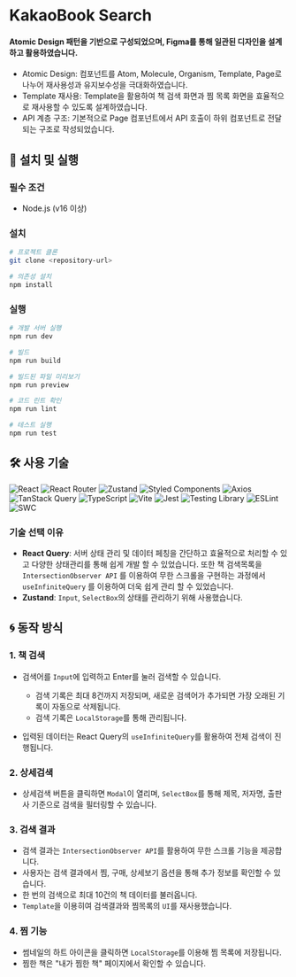 # KakaoBook Search

#### Atomic Design 패턴을 기반으로 구성되었으며, Figma를 통해 일관된 디자인을 설계하고 활용하였습니다.
- Atomic Design: 컴포넌트를 Atom, Molecule, Organism, Template, Page로 나누어 재사용성과 유지보수성을 극대화하였습니다.
- Template 재사용: Template을 활용하여 책 검색 화면과 찜 목록 화면을 효율적으로 재사용할 수 있도록 설계하였습니다.
- API 계층 구조: 기본적으로 Page 컴포넌트에서 API 호출이 하위 컴포넌트로 전달되는 구조로 작성되었습니다.

## 🚀 설치 및 실행
### 필수 조건

- Node.js (v16 이상)

### 설치

```bash
# 프로젝트 클론
git clone <repository-url>

# 의존성 설치
npm install
```

### 실행

```bash
# 개발 서버 실행
npm run dev

# 빌드
npm run build

# 빌드된 파일 미리보기
npm run preview

# 코드 린트 확인
npm run lint

# 테스트 실행
npm run test
```

## 🛠️ 사용 기술

![React](https://img.shields.io/badge/React-61DAFB?style=flat-square&logo=react&logoColor=white)
![React Router](https://img.shields.io/badge/React_Router-CA4245?style=flat-square&logo=react-router&logoColor=white)
![Zustand](https://img.shields.io/badge/Zustand-FF8800?style=flat-square&logo=react&logoColor=white)
![Styled Components](https://img.shields.io/badge/Styled_Components-DB7093?style=flat-square&logo=styled-components&logoColor=white)
![Axios](https://img.shields.io/badge/Axios-5A29E4?style=flat-square&logo=axios&logoColor=white)
![TanStack Query](https://img.shields.io/badge/TanStack_Query-FF4154?style=flat-square&logo=react&logoColor=white)
![TypeScript](https://img.shields.io/badge/TypeScript-3178C6?style=flat-square&logo=typescript&logoColor=white)
![Vite](https://img.shields.io/badge/Vite-646CFF?style=flat-square&logo=vite&logoColor=white)
![Jest](https://img.shields.io/badge/Jest-C21325?style=flat-square&logo=jest&logoColor=white)
![Testing Library](https://img.shields.io/badge/Testing_Library-E33332?style=flat-square&logo=testing-library&logoColor=white)
![ESLint](https://img.shields.io/badge/ESLint-4B32C3?style=flat-square&logo=eslint&logoColor=white)
![SWC](https://img.shields.io/badge/SWC-DB7093?style=flat-square&logo=javascript&logoColor=white)

### 기술 선택 이유

- **React Query**: 서버 상태 관리 및 데이터 페칭을 간단하고 효율적으로 처리할 수 있고 다양한 상태관리를 통해 쉽게 개발 할 수 있었습니다. 또한 책 검색목록을 `IntersectionObserver API` 를 이용하여 무한 스크롤을 구현하는 과정에서 `useInfiniteQuery` 를 이용하여 더욱 쉽게 관리 할 수 있었습니다.
- **Zustand**: `Input`, `SelectBox`의 상태를 관리하기 위해 사용했습니다.

## 🌀 동작 방식

### 1. 책 검색
- 검색어를 `Input`에 입력하고 Enter를 눌러 검색할 수 있습니다.
  - 검색 기록은 최대 8건까지 저장되며, 새로운 검색어가 추가되면 가장 오래된 기록이 자동으로 삭제됩니다.
  - 검색 기록은 `LocalStorage`를 통해 관리됩니다.

- 입력된 데이터는 React Query의 `useInfiniteQuery`를 활용하여 전체 검색이 진행됩니다.

### 2. 상세검색
- 상세검색 버튼을 클릭하면 `Modal`이 열리며, `SelectBox`를 통해 제목, 저자명, 출판사 기준으로 검색을 필터링할 수 있습니다.

### 3. 검색 결과
- 검색 결과는 `IntersectionObserver API`를 활용하여 무한 스크롤 기능을 제공합니다.
- 사용자는 검색 결과에서 찜, 구매, 상세보기 옵션을 통해 추가 정보를 확인할 수 있습니다.
- 한 번의 검색으로 최대 10건의 책 데이터를 불러옵니다.
- `Template`을 이용히여 검색결과와 찜목록의 `UI`를 재사용했습니다.

### 4. 찜 기능
- 썸네일의 하트 아이콘을 클릭하면 `LocalStorage`를 이용해 찜 목록에 저장됩니다.
- 찜한 책은 "내가 찜한 책" 페이지에서 확인할 수 있습니다.


